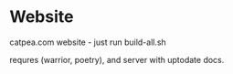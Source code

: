 # Website
catpea.com website - just run build-all.sh

requres (warrior, poetry), and server with uptodate docs.
